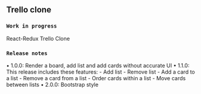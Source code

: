 
## Trello clone

### `Work in progress`

React-Redux Trello Clone

### `Release notes`

• 1.0.0: Render a board, add list and add cards without accurate UI
• 1.1.0: This release includes these features:
       - Add list
       - Remove list
       - Add a card to a list
       - Remove a card from a list
       - Order cards within a list
       - Move cards between lists 
• 2.0.0: Bootstrap style

```
